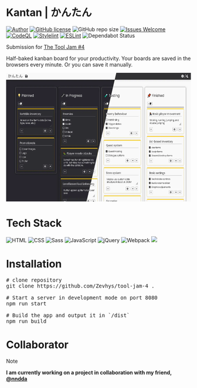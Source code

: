 # Kantan \| かんたん 
[![Author](http://img.shields.io/badge/author-@Zevhys-blue.svg)](https://www.linkedin.com/in/rakha-djauhari/) [![GitHub license](https://img.shields.io/github/license/Zevhys/tool-jam-4)](https://github.com/Zevhys/tool-jam-4/blob/main/LICENSE) ![GitHub repo size](https://img.shields.io/github/repo-size/Zevhys/tool-jam-4) [![Issues Welcome](https://img.shields.io/badge/issues-welcome-brightgreen.svg)](https://github.com/Zevhys/tool-jam-4/issues)
[![CodeQL](https://github.com/Zevhys/tool-jam-4/actions/workflows/codeql.yml/badge.svg)](https://github.com/Zevhys/tool-jam-4/actions/workflows/codeql.yml) [![Stylelint](https://img.shields.io/github/actions/workflow/status/Zevhys/tool-jam-4/stylelint.yml?label=Stylelint&logo=stylelint)](https://github.com/Zevhys/tool-jam-4/actions/workflows/stylelint.yml) [![ESLint](https://img.shields.io/github/actions/workflow/status/Zevhys/tool-jam-4/eslint.yml?label=ESLint&logo=eslint)](https://github.com/Zevhys/tool-jam-4/actions/workflows/eslint.yml) ![Dependabot Status](https://img.shields.io/badge/dependabot-active-brightgreen?logo=dependabot)

Submission for [The Tool Jam #4](https://itch.io/jam/the-tool-jam-4)

Half-baked kanban board for your productivity. Your boards are saved in the browsers every minute. Or you can save it manually.

<div align="center">
  <img src="preview.webp" height="350px">
</div>

# Tech Stack
![HTML](https://img.shields.io/badge/HTML-E34F26?style=flat-square&logo=html5&logoColor=ffffff)
![CSS](https://img.shields.io/badge/CSS-1572B6?style=flat-square&logo=css3&logoColor=ffffff)
![Sass](https://img.shields.io/badge/Sass-CC6699?style=flat-square&logo=sass&logoColor=white)
![JavaScript](https://img.shields.io/badge/JavaScript-F7DF1E?style=flat-square&logo=javascript&logoColor=000000)
![jQuery](https://img.shields.io/badge/jQuery-0769AD?style=flat-square&logo=jquery&logoColor=white)
![Webpack](https://img.shields.io/badge/Webpack-8DD6F9?style=flat-square&logo=webpack&logoColor=white)
![](https://img.shields.io/badge/Font%20Awesome-528DD7?style=flat-square&logo=fontawesome&logoColor=ffffff)

# Installation
<pre>
# clone repository 
git clone https://github.com/Zevhys/tool-jam-4 .

# Start a server in development mode on port 8080
npm run start

# Build the app and output it in `/dist`
npm run build
</pre>

# Collaborator
> [!NOTE]  
> <b>I am currently working on a project in collaboration with my friend, [@nndda](https://github.com/nndda)</b>
